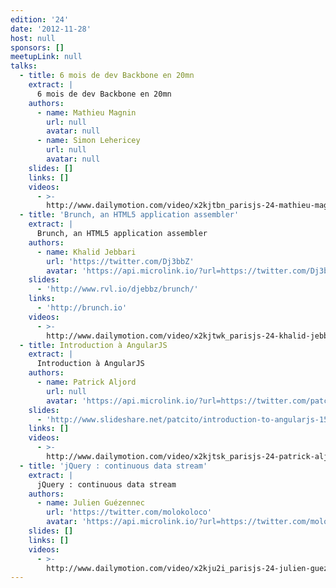 ```yaml
---
edition: '24'
date: '2012-11-28'
host: null
sponsors: []
meetupLink: null
talks:
  - title: 6 mois de dev Backbone en 20mn
    extract: |
      6 mois de dev Backbone en 20mn
    authors:
      - name: Mathieu Magnin
        url: null
        avatar: null
      - name: Simon Lehericey
        url: null
        avatar: null
    slides: []
    links: []
    videos:
      - >-
        http://www.dailymotion.com/video/x2kjtbn_parisjs-24-mathieu-magnin-simon-lehericey-6-mois-de-dev-backbone-en-20mn_webcam
  - title: 'Brunch, an HTML5 application assembler'
    extract: |
      Brunch, an HTML5 application assembler
    authors:
      - name: Khalid Jebbari
        url: 'https://twitter.com/Dj3bbZ'
        avatar: 'https://api.microlink.io/?url=https://twitter.com/Dj3bbZ&amps;embed=image.url'
    slides:
      - 'http://www.rvl.io/djebbz/brunch/'
    links:
      - 'http://brunch.io'
    videos:
      - >-
        http://www.dailymotion.com/video/x2kjtwk_parisjs-24-khalid-jebbari-brunch-an-html5-application-assembler_webcam
  - title: Introduction à AngularJS
    extract: |
      Introduction à AngularJS
    authors:
      - name: Patrick Aljord
        url: null
        avatar: 'https://api.microlink.io/?url=https://twitter.com/patcito&amps;embed=image.url'
    slides:
      - 'http://www.slideshare.net/patcito/introduction-to-angularjs-15394765'
    links: []
    videos:
      - >-
        http://www.dailymotion.com/video/x2kjtsk_parisjs-24-patrick-aljord-introduction-a-angularjs_webcam
  - title: 'jQuery : continuous data stream'
    extract: |
      jQuery : continuous data stream
    authors:
      - name: Julien Guézennec
        url: 'https://twitter.com/molokoloco'
        avatar: 'https://api.microlink.io/?url=https://twitter.com/molokoloco&amps;embed=image.url'
    slides: []
    links: []
    videos:
      - >-
        http://www.dailymotion.com/video/x2kju2i_parisjs-24-julien-guezennec-jquery-continuous-data-stream_webcam
---
```


